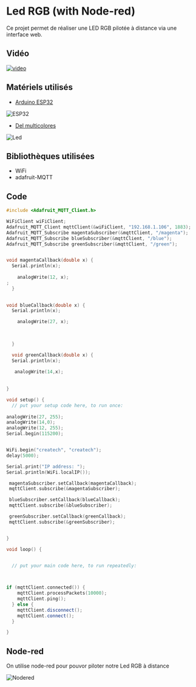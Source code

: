 # **Led RGB (with Node-red)**

  Ce projet permet de réaliser une LED RGB pilotée à distance via une interface web.  
  
## Vidéo 

[![video](https://img.youtube.com/vi/pIA5Q94g/0.jpg)](https://www.youtube.com/watch?v=pIA5Q94g)

## Matériels utilisés  

* [Arduino ESP32](https://www.amazon.fr/SeeKool-ESP-32S-d%C3%A9veloppement-Bluetooth-Ultra-Low/dp/B07DPP3BGZ/ref=sr_1_2_sspa?ie=UTF8&qid=1550052255&sr=8-2-spons&keywords=arduino+esp32&psc=1)

![ESP32](https://images-na.ssl-images-amazon.com/images/I/61H9-mWSrAL._SL1001_.jpg)


* [Del multicolores](https://www.amazon.fr/SODIAL-diode-electroluminescente-tete-ronde/dp/B00F4MGA0I/ref=sr_1_1?ie=UTF8&qid=1550052436&sr=8-1&keywords=led+rgb+arduino)

![Led](https://images-na.ssl-images-amazon.com/images/I/61U853WOASL._SL1000_.jpg)

## Bibliothèques utilisées  


* WiFi
* adafruit-MQTT


## Code

``` c++
#include <Adafruit_MQTT_Client.h>

WiFiClient wiFiClient;
Adafruit_MQTT_Client mqttClient(&wiFiClient, "192.168.1.106", 1883);
Adafruit_MQTT_Subscribe magentaSubscriber(&mqttClient, "/magenta");
Adafruit_MQTT_Subscribe blueSubscriber(&mqttClient, "/blue");
Adafruit_MQTT_Subscribe greenSubscriber(&mqttClient, "/green");


void magentaCallback(double x) {
  Serial.println(x);
 
    analogWrite(12, x);
;
  }

  
void blueCallback(double x) {
  Serial.println(x);

    analogWrite(27, x);

   
    
  }

  void greenCallback(double x) {
  Serial.println(x);
 
   analogWrite(14,x);
   
  
}

void setup() {
  // put your setup code here, to run once:
  
analogWrite(27, 255);
analogWrite(14,0);
analogWrite(12, 255);
Serial.begin(115200);


WiFi.begin("createch", "createch");
delay(5000);

Serial.print("IP address: ");
Serial.println(WiFi.localIP());

 magentaSubscriber.setCallback(magentaCallback);
 mqttClient.subscribe(&magentaSubscriber);

 blueSubscriber.setCallback(blueCallback);
 mqttClient.subscribe(&blueSubscriber);

 greenSubscriber.setCallback(greenCallback);
 mqttClient.subscribe(&greenSubscriber);


}

void loop() {
  

  // put your main code here, to run repeatedly:



if (mqttClient.connected()) {
    mqttClient.processPackets(10000);
    mqttClient.ping();
  } else {
    mqttClient.disconnect();
    mqttClient.connect();
  }

}

```

## Node-red 

On utilise node-red pour pouvor piloter notre Led RGB à distance 

![Nodered](https://image.noelshack.com/fichiers/2019/07/3/1550057156-screenshot-2019-02-13-node-red.png)



